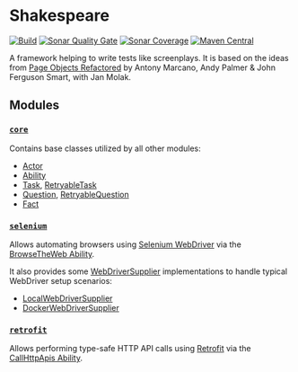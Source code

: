 # Shakespeare
[![Build](https://github.com/mkutz/shakespeare/actions/workflows/build.yml/badge.svg)](https://github.com/mkutz/shakespeare/actions/workflows/build.yml)
[![Sonar Quality Gate](https://img.shields.io/sonar/quality_gate/mkutz_shakespeare?server=https%3A%2F%2Fsonarcloud.io)](https://sonarcloud.io/dashboard?id=mkutz_shakespeare)
[![Sonar Coverage](https://img.shields.io/sonar/coverage/mkutz_shakespeare?server=http%3A%2F%2Fsonarcloud.io)](https://sonarcloud.io/dashboard?id=mkutz_shakespeare)
[![Maven Central](https://img.shields.io/maven-central/v/org.shakespeareframework/core)](https://s01.oss.sonatype.org/content/repositories/releases/org/shakespeareframework/)

A framework helping to write tests like screenplays.
It is based on the ideas from [Page Objects Refactored] by Antony Marcano, Andy Palmer & John Ferguson Smart, with Jan Molak.

## Modules

### [`core`](modules/core)

Contains base classes utilized by all other modules:

- [Actor](modules/core/src/main/java/org/shakespeareframework/Actor.java)
- [Ability](modules/core/src/main/java/org/shakespeareframework/Ability.java)
- [Task](modules/core/src/main/java/org/shakespeareframework/Task.java),
  [RetryableTask](modules/core/src/main/java/org/shakespeareframework/RetryableTask.java)
- [Question](modules/core/src/main/java/org/shakespeareframework/Question.java),
  [RetryableQuestion](modules/core/src/main/java/org/shakespeareframework/RetryableQuestion.java)
- [Fact](modules/core/src/main/java/org/shakespeareframework/Fact.java)

### [`selenium`](modules/selenium)

Allows automating browsers using [Selenium WebDriver](https://www.selenium.dev/documentation/en/webdriver/) via the [BrowseTheWeb Ability](modules/selenium/src/main/java/org/shakespeareframework/selenium/BrowseTheWeb.java).

It also provides some [WebDriverSupplier](modules/selenium/src/main/java/org/shakespeareframework/selenium/WebDriverSupplier.java) implementations to handle typical WebDriver setup scenarios:

- [LocalWebDriverSupplier](modules/selenium/src/main/java/org/shakespeareframework/selenium/LocalWebDriverSupplier.java)
- [DockerWebDriverSupplier](modules/selenium/src/main/java/org/shakespeareframework/selenium/DockerWebDriverSupplier.java)

### [`retrofit`](modules/retrofit)

Allows performing type-safe HTTP API calls using [Retrofit](https://square.github.io/retrofit/) via the [CallHttpApis Ability](modules/retrofit/src/main/java/org/shakespeareframework/retrofit/CallHttpApis.java).

[Page Objects Refactored]: <https://ideas.riverglide.com/page-objects-refactored-12ec3541990#.ekkiguobe>
